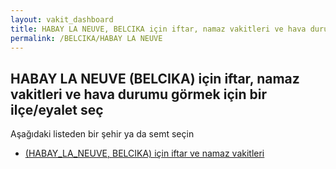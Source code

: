 ```yaml
---
layout: vakit_dashboard
title: HABAY LA NEUVE, BELCIKA için iftar, namaz vakitleri ve hava durumu - ilçe/eyalet seç
permalink: /BELCIKA/HABAY LA NEUVE
---
```


## HABAY LA NEUVE (BELCIKA) için iftar, namaz vakitleri ve hava durumu  görmek için bir ilçe/eyalet seç

Aşağıdaki listeden bir şehir ya da semt seçin

* [ (HABAY_LA_NEUVE, BELCIKA) için iftar ve namaz vakitleri](/BELCIKA/HABAY_LA_NEUVE/)

<script type="text/javascript">
  var GLOBAL_COUNTRY = 'BELCIKA';
  var GLOBAL_CITY = 'HABAY LA NEUVE';
  var GLOBAL_STATE = 'HABAY LA NEUVE';
</script>
